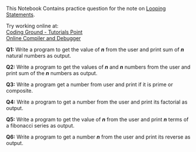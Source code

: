 This Notebook Contains practice question for the note on [Looping Statements](Looping_Statements.ipynb).

Try working online at:  
[Coding Ground - Tutorials Point](https://www.tutorialspoint.com/execute_python3_online.php)  
[Online Compiler and Debugger](https://www.onlinegdb.com/online_python_compiler)

**Q1:** Write a program to get the value of ***n*** from the user and print sum of ***n*** natural numbers as output.

**Q2:** Write a program to get the values of ***n*** and ***n*** numbers from the user and print sum of the ***n*** numbers as output.

**Q3:** Write a program get a number from user and print if it is prime or composite.

**Q4:** Write a program to get a number from the user and print its factorial as output.

**Q5:** Write a program to get the value of ***n*** from the user and print ***n*** terms of a fibonacci series as output.

**Q6:** Write a program to get a number ***n*** from the user and print its reverse as output.